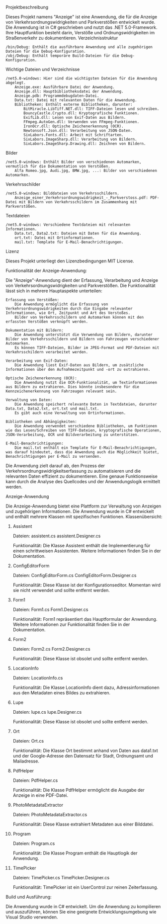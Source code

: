 Projektbeschreibung

Dieses Projekt namens "Anzeige" ist eine Anwendung, die für die Anzeige von Verkehrsordnungswidrigkeiten und Parkverstößen entwickelt wurde. Die Anwendung ist in C# geschrieben und nutzt das .NET 5.0-Framework. Ihre Hauptfunktion besteht darin, Verstöße und Ordnungswidrigkeiten im Straßenverkehr zu dokumentieren.
Verzeichnisstruktur

    /bin/Debug: Enthält die ausführbare Anwendung und alle zugehörigen Dateien für die Debug-Konfiguration.
    /obj/Debug: Enthält temporäre Build-Dateien für die Debug-Konfiguration.

Wichtige Dateien und Verzeichnisse

    /net5.0-windows: Hier sind die wichtigsten Dateien für die Anwendung abgelegt.
        Anzeige.exe: Ausführbare Datei der Anwendung.
        Anzeige.dll: Hauptbibliotheksdatei der Anwendung.
        Anzeige.pdb: Programmdebugdaten-Datei.
        Data.txt: Datei mit relevanten Daten für die Anwendung.
        Bibliotheken: Enthält externe Bibliotheken, darunter:
            BitMiracle.LibTiff.NET.dll: TIFF-Dateien lesen und schreiben.
            BouncyCastle.Crypto.dll: Kryptografische Funktionen.
            ExifLib.dll: Lesen von Exif-Daten aus Bildern.
            FFmpeg.AutoGen.dll: Verwenden von FFmpeg-Funktionen.
            IronOcr.dll: Optische Zeichenerkennung (OCR).
            Newtonsoft.Json.dll: Verarbeitung von JSON-Daten.
            SixLabors.Fonts.dll: Arbeit mit Schriftarten.
            SixLabors.ImageSharp.dll: Verarbeitung von Bildern.
            SixLabors.ImageSharp.Drawing.dll: Zeichnen von Bildern.

Bilder

    /net5.0-windows: Enthält Bilder von verschiedenen Automarken, vermutlich für die Dokumentation von Verstößen.
        Alfa Romeo.jpg, Audi.jpg, BMW.jpg, ...: Bilder von verschiedenen Automarken.

Verkehrsschilder

    /net5.0-windows: Bilddateien von Verkehrsschildern.
        Anzeige_einer_Verkehrsordnungswidrigkeit_-_Parkverstoss.pdf: PDF-Datei mit Bildern von Verkehrsschildern im Zusammenhang mit Parkverstößen.

Textdateien

    /net5.0-windows: Verschiedene Textdateien mit relevanten Informationen.
        Data.txt, Data2.txt: Dateien mit Daten für die Anwendung.
        ort.txt: Datei mit Ortinformationen.
        mail.txt: Template für E-Mail-Benachrichtigungen.

Lizenz

Dieses Projekt unterliegt den Lizenzbedingungen MIT License.

Funktionalität der Anzeige-Anwendung:

Die "Anzeige"-Anwendung dient der Erfassung, Verarbeitung und Anzeige von Verkehrsordnungswidrigkeiten und Parkverstößen. Die Funktionalität lässt sich in mehrere Hauptaspekte unterteilen:

    Erfassung von Verstößen:
        Die Anwendung ermöglicht die Erfassung von Verkehrsordnungswidrigkeiten durch die Eingabe relevanter Informationen, wie Ort, Zeitpunkt und Art des Verstoßes.
        Bilder von Verkehrsschildern und Automarken können mit den erfassten Verstößen verknüpft werden.

    Dokumentation mit Bildern:
        Die Anwendung unterstützt die Verwendung von Bildern, darunter Bilder von Verkehrsschildern und Bildern von Fahrzeugen verschiedener Automarken.
        Es können TIFF-Dateien, Bilder im JPEG-Format und PDF-Dateien mit Verkehrsschildern verarbeitet werden.

    Verarbeitung von Exif-Daten:
        Die Anwendung liest Exif-Daten aus Bildern, um zusätzliche Informationen über den Aufnahmezeitpunkt und -ort zu extrahieren.

    Optische Zeichenerkennung (OCR):
        Die Anwendung nutzt die OCR-Funktionalität, um Textinformationen aus Bildern zu extrahieren. Dies könnte insbesondere für die Kennzeichenerkennung von Fahrzeugen relevant sein.

    Verwaltung von Daten:
        Die Anwendung speichert relevante Daten in Textdateien, darunter Data.txt, Data2.txt, ort.txt und mail.txt.
        Es gibt auch eine Verwaltung von Ortinformationen.

    Bibliotheken und Abhängigkeiten:
        Die Anwendung verwendet verschiedene Bibliotheken, um Funktionen wie das Lesen/Schreiben von TIFF-Dateien, kryptografische Operationen, JSON-Verarbeitung, OCR und Bildverarbeitung zu unterstützen.

    E-Mail-Benachrichtigungen:
        Die mail.txt enthält ein Template für E-Mail-Benachrichtigungen, was darauf hindeutet, dass die Anwendung auch die Möglichkeit bietet, Benachrichtigungen per E-Mail zu versenden.

Die Anwendung zielt darauf ab, den Prozess der Verkehrsordnungswidrigkeitserfassung zu automatisieren und die relevanten Daten effizient zu dokumentieren. Eine genaue Funktionsweise kann durch die Analyse des Quellcodes und der Anwendungslogik ermittelt werden.


Anzeige-Anwendung

Die Anzeige-Anwendung bietet eine Plattform zur Verwaltung von Anzeigen und zugehörigen Informationen. Die Anwendung wurde in C# entwickelt und enthält mehrere Klassen mit spezifischen Funktionen.
Klassenübersicht:
1. Assistent

    Dateien:
        assistent.cs
        assistent.Designer.cs

    Funktionalität:
    Die Klasse Assistent enthält die Implementierung für einen schrittweisen Assistenten. Weitere Informationen finden Sie in der Dokumentation.

2. ConfigEditorForm

    Dateien:
        ConfigEditorForm.cs
        ConfigEditorForm.Designer.cs

    Funktionalität:
    Diese Klasse ist der Konfigurationseditor. Momentan wird sie nicht verwendet und sollte entfernt werden.

3. Form1

    Dateien:
        Form1.cs
        Form1.Designer.cs

    Funktionalität:
    Form1 repräsentiert das Hauptformular der Anwendung. Weitere Informationen zur Funktionalität finden Sie in der Dokumentation.

4. Form2

    Dateien:
        Form2.cs
        Form2.Designer.cs

    Funktionalität:
    Diese Klasse ist obsolet und sollte entfernt werden.

5. LocationInfo

    Dateien:
        LocationInfo.cs

    Funktionalität:
    Die Klasse LocationInfo dient dazu, Adressinformationen aus den Metadaten eines Bildes zu extrahieren.

6. Lupe

    Dateien:
        lupe.cs
        lupe.Designer.cs

    Funktionalität:
    Diese Klasse ist obsolet und sollte entfernt werden.

7. Ort

    Dateien:
        Ort.cs

    Funktionalität:
    Die Klasse Ort bestimmt anhand von Daten aus data1.txt und der Google-Adresse den Datensatz für Stadt, Ordnungsamt und Mailadresse.

8. PdfHelper

    Dateien:
        PdfHelper.cs

    Funktionalität:
    Die Klasse PdfHelper ermöglicht die Ausgabe der Anzeige in eine PDF-Datei.

9. PhotoMetadataExtractor

    Dateien:
        PhotoMetadataExtractor.cs

    Funktionalität:
    Diese Klasse extrahiert Metadaten aus einer Bilddatei.

10. Program

    Dateien:
        Program.cs

    Funktionalität:
    Die Klasse Program enthält die Hauptlogik der Anwendung.

11. TimePicker

    Dateien:
        TimePicker.cs
        TimePicker.Designer.cs

    Funktionalität:
    TimePicker ist ein UserControl zur reinen Zeiterfassung.

Build und Ausführung:

Die Anwendung wurde in C# entwickelt. Um die Anwendung zu kompilieren und auszuführen, können Sie eine geeignete Entwicklungsumgebung wie Visual Studio verwenden.
